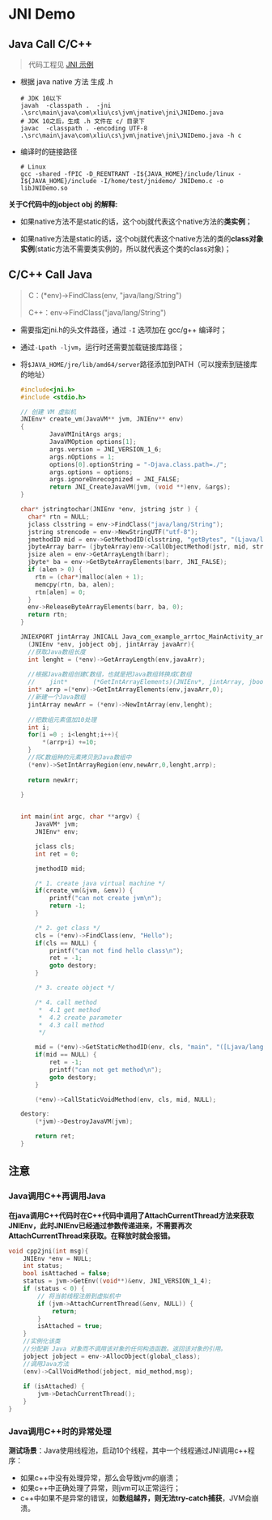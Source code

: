 # JNI Demo

## Java Call C/C++ 

> 代码工程见 [JNI 示例](https://gitee.com/oscsc/jvm/tree/master/native/jni)

- 根据 java native 方法 生成 .h 

  ```shell
  # JDK 10以下
  javah  -classpath .  -jni .\src\main\java\com\xliu\cs\jvm\jnative\jni\JNIDemo.java
  # JDK 10之后，生成 .h 文件在 c/ 目录下
  javac  -classpath . -encoding UTF-8 .\src\main\java\com\xliu\cs\jvm\jnative\jni\JNIDemo.java -h c
  ```

- 编译时的链接路径

  ```shell
  # Linux
  gcc -shared -fPIC -D_REENTRANT -I${JAVA_HOME}/include/linux -I${JAVA_HOME}/include -I/home/test/jnidemo/ JNIDemo.c -o libJNIDemo.so
  ```

**关于C代码中的jobject obj 的解释:**

- 如果native方法不是static的话，这个obj就代表这个native方法的**类实例**；

- 如果native方法是static的话，这个obj就代表这个native方法的类的**class对象实例**(static方法不需要类实例的，所以就代表这个类的class对象)；

## C/C++ Call Java 

> C：(*env)->FindClass(env, "java/lang/String")
>
> C++：env->FindClass("java/lang/String")

- 需要指定jni.h的头文件路径，通过 `-I` 选项加在 gcc/g++ 编译时；

- 通过`-Lpath -ljvm`，运行时还需要加载链接库路径；

- 将`$JAVA_HOME/jre/lib/amd64/server`路径添加到PATH（可以搜索到链接库的地址）

  ```c++
  #include<jni.h>
  #include <stdio.h>
  
  // 创建 VM 虚拟机
  JNIEnv* create_vm(JavaVM** jvm, JNIEnv** env)
  {
          JavaVMInitArgs args;
          JavaVMOption options[1];
          args.version = JNI_VERSION_1_6;
          args.nOptions = 1;
          options[0].optionString = "-Djava.class.path=./";
          args.options = options;
          args.ignoreUnrecognized = JNI_FALSE;
          return JNI_CreateJavaVM(jvm, (void **)env, &args);
  }
  
  char* jstringtochar(JNIEnv *env, jstring jstr ) {
    char* rtn = NULL;
    jclass clsstring = env->FindClass("java/lang/String");
    jstring strencode = env->NewStringUTF("utf-8");
    jmethodID mid = env->GetMethodID(clsstring, "getBytes", "(Ljava/lang/String;)[B");
    jbyteArray barr= (jbyteArray)env->CallObjectMethod(jstr, mid, strencode);
    jsize alen = env->GetArrayLength(barr);
    jbyte* ba = env->GetByteArrayElements(barr, JNI_FALSE);
    if (alen > 0) {
      rtn = (char*)malloc(alen + 1);
      memcpy(rtn, ba, alen);
      rtn[alen] = 0;
    }
    env->ReleaseByteArrayElements(barr, ba, 0);
    return rtn;
  }
  
  JNIEXPORT jintArray JNICALL Java_com_example_arrtoc_MainActivity_arrEncode
    (JNIEnv *env, jobject obj, jintArray javaArr){
  	//获取Java数组长度
  	int lenght = (*env)->GetArrayLength(env,javaArr);
   
  	//根据Java数组创建C数组，也就是把Java数组转换成C数组
  	//    jint*       (*GetIntArrayElements)(JNIEnv*, jintArray, jboolean*);
  	int* arrp =(*env)->GetIntArrayElements(env,javaArr,0);
  	//新建一个Java数组
  	jintArray newArr = (*env)->NewIntArray(env,lenght);
   
  	//把数组元素值加10处理
  	int i;
  	for(i =0 ; i<lenght;i++){
  		*(arrp+i) +=10;
  	}
  	//将C数组种的元素拷贝到Java数组中
  	(*env)->SetIntArrayRegion(env,newArr,0,lenght,arrp);
   
  	return newArr;
   
  }
  
  
  int main(int argc, char **argv) {
      JavaVM* jvm;
      JNIEnv* env;
  
      jclass cls;
      int ret = 0;
  
      jmethodID mid;
  
      /* 1. create java virtual machine */
      if(create_vm(&jvm, &env)) {
          printf("can not create jvm\n");
          return -1;
      }
  
      /* 2. get class */
      cls = (*env)->FindClass(env, "Hello");
      if(cls == NULL) {
          printf("can not find hello class\n");
          ret = -1;
          goto destory;
      }
  
      /* 3. create object */
  
      /* 4. call method
       *  4.1 get method
       *  4.2 create parameter
       *  4.3 call method
       */
  
      mid = (*env)->GetStaticMethodID(env, cls, "main", "([Ljava/lang/String;)V");
      if(mid == NULL) {
          ret = -1;
          printf("can not get method\n");
          goto destory;
      }
  
      (*env)->CallStaticVoidMethod(env, cls, mid, NULL);
  
  destory:
      (*jvm)->DestroyJavaVM(jvm);
  
      return ret;
  }
  ```



## 注意

### Java调用C++再调用Java

**在java调用C++代码时在C++代码中调用了AttachCurrentThread方法来获取JNIEnv，此时JNIEnv已经通过参数传递进来，不需要再次AttachCurrentThread来获取。在释放时就会报错。** 

```c++
void cpp2jni(int msg){
    JNIEnv *env = NULL;
    int status;
    bool isAttached = false;
    status = jvm->GetEnv((void**)&env, JNI_VERSION_1_4);
    if (status < 0) {
        // 将当前线程注册到虚拟机中
        if (jvm->AttachCurrentThread(&env, NULL)) {
            return;
        }
        isAttached = true;
    }
    //实例化该类
    //分配新 Java 对象而不调用该对象的任何构造函数。返回该对象的引用。
    jobject jobject = env->AllocObject(global_class);
    //调用Java方法
    (env)->CallVoidMethod(jobject, mid_method,msg);
 
    if (isAttached) {
        jvm->DetachCurrentThread();
    }
}
```



### Java调用C++时的异常处理

**测试场景**：Java使用线程池，启动10个线程，其中一个线程通过JNI调用c++程序：

- 如果c++中没有处理异常，那么会导致jvm的崩溃；
- 如果c++中正确处理了异常，则jvm可以正常运行；
- c++中如果不是异常的错误，如**数组越界，则无法try-catch捕获**，JVM会崩溃。